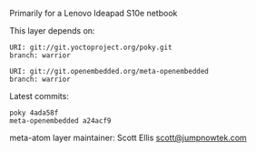 Primarily for a Lenovo Ideapad S10e netbook

This layer depends on:

    URI: git://git.yoctoproject.org/poky.git
    branch: warrior

    URI: git://git.openembedded.org/meta-openembedded
    branch: warrior

Latest commits:

    poky 4ada58f
    meta-openembedded a24acf9

meta-atom layer maintainer: Scott Ellis <scott@jumpnowtek.com>
